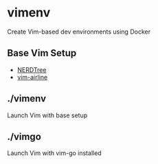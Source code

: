 # vimenv
Create Vim-based dev environments using Docker

## Base Vim Setup
- [NERDTree](https://github.com/scrooloose/nerdtree)
- [vim-airline](https://github.com/vim-airline/vim-airline)

## ./vimenv
Launch Vim with base setup

## ./vimgo
Launch Vim with vim-go installed
